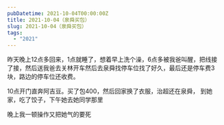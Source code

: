 ```yaml
---
pubDatetime: 2021-10-04T00:00:00Z
title: 2021-10-04（泉舜买包）
slug: 2021-10-04（泉舜买包）
tags:
  - "2021"
---
```


昨天晚上12点多回来，1点就睡了，想着早上洗个澡，6点多被我爸叫醒，把线接了接，然后送我爸去关林开车然后去泉舜找停车位找了好久，最后还是停车费3块，路边的停车位还收费。

10点开门直奔阿吉豆。买了包400，然后回家换了衣服，治超还在泉舜，
到她家，吃了饺子，下午她去她同学那里

晚上我一顿操作又把她气的要死
